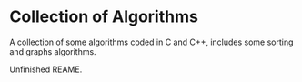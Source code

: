 # Collection of Algorithms

A collection of some algorithms coded in C and C++, includes some sorting and graphs algorithms.

Unfinished REAME.
